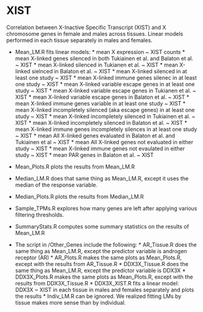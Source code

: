 # XIST

Correlation between X-Inactive Specific Transcript (XIST) and X chromosome genes in female and males across tissues.
Linear models performed in each tissue separately in males and females.

* Mean_LM.R fits linear models:
		* mean X expression ~ XIST counts
		* mean X-linked genes silenced in both Tukiainen et al. and Balaton et al. ~ XIST
		* mean X-linked silenced in Tukianen et al. ~ XIST
		* mean X-linked sielnced in Balaton et al. ~ XIST
		* mean X-linked silenced in at least one study ~ XIST
		* mean X-linked immune genes silenec in at least one study ~ XIST
		* mean X-linked variable escape genes in at least one study ~ XIST
		* mean X-linked variable escape genes in Tukianen et al. ~ XIST
		* mean X-linked variable escape genes in Balaton et al. ~ XIST
		* mean X-linked immune genes variable in at least one study ~ XIST
		* mean X-linked incompletely silenced (aka escape genes) in at least one study ~ XIST
		* mean X-linked incompletely silenced in Tukiainen et al. ~ XIST
		* mean X-linked incompletely silenced in Balaton et al. ~ XIST
		* mean X-linked immune genes incompletely silences in at least one study ~ XIST
		* mean All X-linked genes evaluated in Balaton et al. and Tukiainen et al ~ XIST
		* mean All X-linked genes not evaluated in either study ~ XIST
		* mean X-linked immune genes not evaulated in either study ~ XIST
		* mean PAR genes in Balaton et al. ~ XIST

* Mean_Plots.R plots the results from Mean_LM.R

* Median_LM.R does that same thing as Mean_LM.R, except it uses the median of the response variable.

* Median_Plots.R plots the results from Median_LM.R

* Sample_TPMs.R explores how many genes are left after applying various filtering thresholds.

* SummaryStats.R computes some summary statistics on the results of Mean_LM.R 
  
* The script in /Other_Genes include the following:
		* AR_Tissue.R does the same thing as Mean_LM.R, except the predictor variable is androgen receptor (AR)
		* AR_Plots.R makes the same plots as Mean_Plots.R, except with the results from AR_Tissue.R 
		* DDX3X_Tissue.R does the same thing as Mean_LM.R, except the predictor variable is DDX3X
		* DDX3X_Plots.R makes the same plots as Mean_Plots.R, except with the results from DDX3X_Tissue.R 
		* DDX3X_XIST.R fits a linear model: DDX3X ~ XIST in each tissue in males and females separately
		  and plots the results
		* Indiv_LM.R can be ignored. We realized fitting LMs by tissue makes more sense than by individual.

